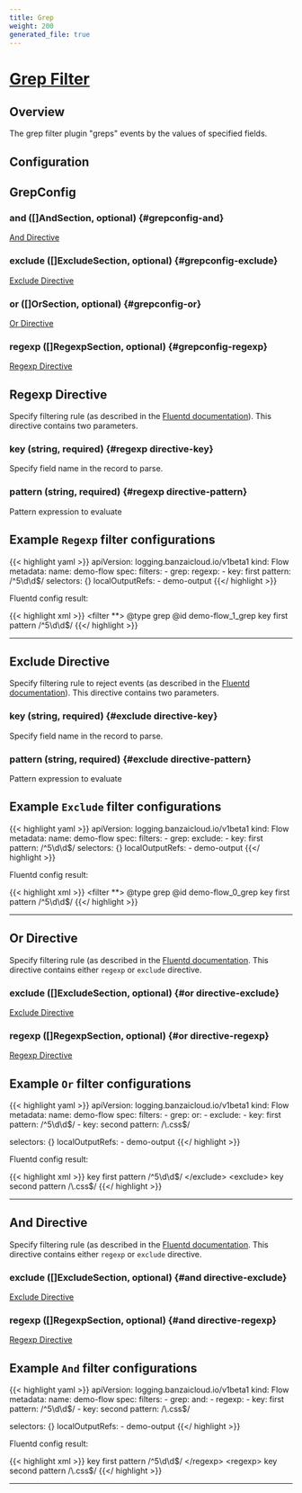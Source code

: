```yaml
---
title: Grep
weight: 200
generated_file: true
---
```


# [Grep Filter](https://docs.fluentd.org/filter/grep)
## Overview
 The grep filter plugin "greps" events by the values of specified fields.

## Configuration
## GrepConfig

### and ([]AndSection, optional) {#grepconfig-and}

[And Directive](#And-Directive) 


### exclude ([]ExcludeSection, optional) {#grepconfig-exclude}

[Exclude Directive](#Exclude-Directive) 


### or ([]OrSection, optional) {#grepconfig-or}

[Or Directive](#Or-Directive) 


### regexp ([]RegexpSection, optional) {#grepconfig-regexp}

[Regexp Directive](#Regexp-Directive) 



## Regexp Directive

Specify filtering rule (as described in the [Fluentd documentation](https://docs.fluentd.org/filter/grep#less-than-regexp-greater-than-directive)). This directive contains two parameters.

### key (string, required) {#regexp directive-key}

Specify field name in the record to parse. 


### pattern (string, required) {#regexp directive-pattern}

Pattern expression to evaluate 





## Example `Regexp` filter configurations

{{< highlight yaml >}}
apiVersion: logging.banzaicloud.io/v1beta1
kind: Flow
metadata:
  name: demo-flow
spec:
  filters:
    - grep:
        regexp:
        - key: first
          pattern: /^5\d\d$/
  selectors: {}
  localOutputRefs:
    - demo-output
{{</ highlight >}}

Fluentd config result:

{{< highlight xml >}}
  <filter **>
    @type grep
    @id demo-flow_1_grep
    <regexp>
      key first
      pattern /^5\d\d$/
    </regexp>
  </filter>
{{</ highlight >}}


---
## Exclude Directive

Specify filtering rule to reject events (as described in the [Fluentd documentation](https://docs.fluentd.org/filter/grep#less-than-exclude-greater-than-directive)). This directive contains two parameters.

### key (string, required) {#exclude directive-key}

Specify field name in the record to parse. 


### pattern (string, required) {#exclude directive-pattern}

Pattern expression to evaluate 





## Example `Exclude` filter configurations

{{< highlight yaml >}}
apiVersion: logging.banzaicloud.io/v1beta1
kind: Flow
metadata:
  name: demo-flow
spec:
  filters:
    - grep:
        exclude:
        - key: first
          pattern: /^5\d\d$/
  selectors: {}
  localOutputRefs:
    - demo-output
{{</ highlight >}}

Fluentd config result:

{{< highlight xml >}}
  <filter **>
    @type grep
    @id demo-flow_0_grep
    <exclude>
      key first
      pattern /^5\d\d$/
    </exclude>
  </filter>
{{</ highlight >}}


---
## Or Directive

Specify filtering rule (as described in the [Fluentd documentation](https://docs.fluentd.org/filter/grep#less-than-or-greater-than-directive). This directive contains either `regexp` or `exclude` directive.

### exclude ([]ExcludeSection, optional) {#or directive-exclude}

[Exclude Directive](#Exclude-Directive) 


### regexp ([]RegexpSection, optional) {#or directive-regexp}

[Regexp Directive](#Regexp-Directive) 





## Example `Or` filter configurations

{{< highlight yaml >}}
apiVersion: logging.banzaicloud.io/v1beta1
kind: Flow
metadata:
  name: demo-flow
spec:
  filters:
    - grep:
        or:
          - exclude:
            - key: first
              pattern: /^5\d\d$/
            - key: second
              pattern: /\.css$/

  selectors: {}
  localOutputRefs:
    - demo-output
{{</ highlight >}}

Fluentd config result:

{{< highlight xml >}}
<or>
	<exclude>
	key first
	pattern /^5\d\d$/
	</exclude>
	<exclude>
	key second
	pattern /\.css$/
	</exclude>
</or>
{{</ highlight >}}


---
## And Directive

Specify filtering rule (as described in the [Fluentd documentation](https://docs.fluentd.org/filter/grep#less-than-and-greater-than-directive). This directive contains either `regexp` or `exclude` directive.

### exclude ([]ExcludeSection, optional) {#and directive-exclude}

[Exclude Directive](#Exclude-Directive) 


### regexp ([]RegexpSection, optional) {#and directive-regexp}

[Regexp Directive](#Regexp-Directive) 





## Example `And` filter configurations

{{< highlight yaml >}}
apiVersion: logging.banzaicloud.io/v1beta1
kind: Flow
metadata:
  name: demo-flow
spec:
  filters:
    - grep:
        and:
          - regexp:
            - key: first
              pattern: /^5\d\d$/
            - key: second
              pattern: /\.css$/

  selectors: {}
  localOutputRefs:
    - demo-output
{{</ highlight >}}

Fluentd config result:

{{< highlight xml >}}
	<and>
	  <regexp>
	    key first
	    pattern /^5\d\d$/
	  </regexp>
	  <regexp>
	    key second
	    pattern /\.css$/
	  </regexp>
	</and>
{{</ highlight >}}


---
